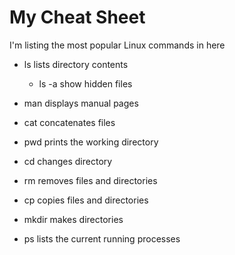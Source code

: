 # My Cheat Sheet
I'm listing the most popular Linux commands in here

- ls lists directory contents
  - ls -a show hidden files

- man displays manual pages
- cat concatenates files
- pwd prints the working directory
- cd changes directory
- rm removes files and directories
- cp copies files and directories
- mkdir makes directories
- ps lists the current running processes


